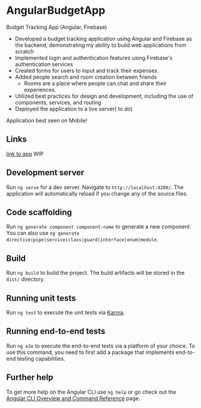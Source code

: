 # AngularBudgetApp

Budget Tracking App (Angular, Firebase)

 + Developed a budget tracking application using Angular and Firebase as the backend, demonstrating my ability to build web applications from scratch
 + Implemented login and authentication features using Firebase's authentication services
 + Created forms for users to input and track their expenses.
 + Added people search and room creation between friends
    - Rooms are a place where people can chat and share their experiences.
 + Utilized best practices for design and development, including the use of components, services, and routing
 + Deployed the application to a live server( to do)

Application best seen on Mobile!
## Links

[link to app](http://google.com) WIP

## Development server

Run `ng serve` for a dev server. Navigate to `http://localhost:4200/`. The application will automatically reload if you change any of the source files.

## Code scaffolding

Run `ng generate component component-name` to generate a new component. You can also use `ng generate directive|pipe|service|class|guard|interface|enum|module`.

## Build

Run `ng build` to build the project. The build artifacts will be stored in the `dist/` directory.

## Running unit tests

Run `ng test` to execute the unit tests via [Karma](https://karma-runner.github.io).

## Running end-to-end tests

Run `ng e2e` to execute the end-to-end tests via a platform of your choice. To use this command, you need to first add a package that implements end-to-end testing capabilities.

## Further help

To get more help on the Angular CLI use `ng help` or go check out the [Angular CLI Overview and Command Reference](https://angular.io/cli) page.
